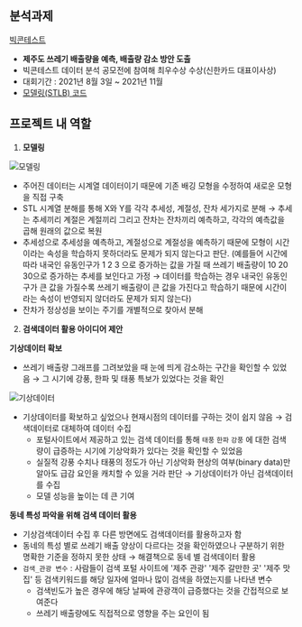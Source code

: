 ## 분석과제

[빅콘테스트](https://www.bigcontest.or.kr)


- **제주도 쓰레기 배출량을 예측, 배출량 감소 방안 도출**
- 빅콘테스트 데이터 분석 공모전에 참여해 최우수상 수상(신한카드 대표이사상)
- 대회기간 : 2021년 8월 3일 ~ 2021년 11월
- [모델링(STLB) 코드](https://github.com/whdbfla6/STLB/blob/main/module/stlb.py)

## 프로젝트 내 역할


1. **모델링**

[](https://github.com/whdbfla6/STLB)

![모델링](https://s3.us-west-2.amazonaws.com/secure.notion-static.com/58a9f7d2-b79d-41fb-8bbd-1f3ec546b8cb/스크린샷_2022-03-21_오후_12.43.17.png?X-Amz-Algorithm=AWS4-HMAC-SHA256&X-Amz-Content-Sha256=UNSIGNED-PAYLOAD&X-Amz-Credential=AKIAT73L2G45EIPT3X45%2F20220805%2Fus-west-2%2Fs3%2Faws4_request&X-Amz-Date=20220805T061838Z&X-Amz-Expires=86400&X-Amz-Signature=d1bca2ba4f66123fef3f8a41c6fbe9f202a86a9b847c22169277fc13c7726c97&X-Amz-SignedHeaders=host&response-content-disposition=filename%20%3D%22%25EC%258A%25A4%25ED%2581%25AC%25EB%25A6%25B0%25EC%2583%25B7%25202022-03-21%2520%25EC%2598%25A4%25ED%259B%2584%252012.43.17.png%22&x-id=GetObject)

- 주어진 데이터는 시계열 데이터이기 때문에 기존 배깅 모형을 수정하여 새로운 모형을 직접 구축
- STL 시계열 분해를 통해 X와 Y를 각각 추세성, 계절성, 잔차 세가지로 분해 → 추세는 추세끼리 계절은 계절끼리 그리고 잔차는 잔차끼리 예측하고, 각각의 예측값을 곱해 원래의 값으로 복원
- 추세성으로 추세성을 예측하고, 계절성으로 계절성을 예측하기 때문에 모형이 시간이라는 속성을 학습하지 못하더라도 문제가 되지 않는다고 판단. (예를들어 시간에 따라 내국인 유동인구가 1 2 3 으로 증가하는 값을 가질 때 쓰레기 배출량이 10 20 30으로 증가하는 추세를 보인다고 가정 →  데이터를 학습하는 경우 내국인 유동인구가 큰 값을 가질수록 쓰레기 배출량이 큰 값을 가진다고 학습하기 때문에 시간이라는 속성이 반영되지 않더라도 문제가 되지 않는다)
- 잔차가 정상성을 보이는 주기를 개별적으로 찾아서 분해

2. **검색데이터 활용 아이디어 제안** 

**기상데이터 확보**

- 쓰레기 배출량 그래프를 그려보았을 때 눈에 띄게 감소하는 구간을 확인할 수 있었음 → 그 시기에 강풍, 한파 및 태풍 특보가 있었다는 것을 확인

![기상데이터](https://s3.us-west-2.amazonaws.com/secure.notion-static.com/43a99221-3779-4d25-b0fe-1199f92fb7fc/스크린샷_2022-03-21_오후_12.47.05.png?X-Amz-Algorithm=AWS4-HMAC-SHA256&X-Amz-Content-Sha256=UNSIGNED-PAYLOAD&X-Amz-Credential=AKIAT73L2G45EIPT3X45%2F20220805%2Fus-west-2%2Fs3%2Faws4_request&X-Amz-Date=20220805T061740Z&X-Amz-Expires=86400&X-Amz-Signature=8e22259774210aa3debb1c6137d7b2d3b4d57898cd183588251a36546bc7bed8&X-Amz-SignedHeaders=host&response-content-disposition=filename%20%3D%22%25EC%258A%25A4%25ED%2581%25AC%25EB%25A6%25B0%25EC%2583%25B7%25202022-03-21%2520%25EC%2598%25A4%25ED%259B%2584%252012.47.05.png%22&x-id=GetObject)

- 기상데이터를 확보하고 싶었으나 현재시점의 데이터를 구하는 것이 쉽지 않음 → 검색데이터로 대체하여 데이터 수집
    - 포털사이트에서 제공하고 있는 검색 데이터를 통해 `태풍` `한파` `강풍` 에 대한 검색량이 급증하는 시기에 기상악화가 있다는 것을 확인할 수 있었음
    - 실질적 강풍 수치나 태풍의 정도가 아닌 기상악화 현상의 여부(binary data)만 알아도 급감 요인을 캐치할 수 있을 거라 판단 → 기상데이터가 아닌 검색데이터를 수집
    - 모델 성능을 높이는 데 큰 기여

**동네 특성 파악을 위해 검색 데이터 활용**

- 기상검색데이터 수집 후 다른 방면에도 검색데이터를 활용하고자 함
- 동네의 특성 별로 쓰레기 배출 양상이 다르다는 것을 확인하였으나 구분하기 위한 명확한 기준을 정하지 못한 상태 → 해결책으로 동네 별 검색데이터 활용
- `검색_관광 변수` : 사람들이 검색 포털 사이트에 '제주 관광' '제주 갈만한 곳' '제주 맛집' 등 검색키워드를 해당 일자에 얼마나 많이 검색을 하였는지를 나타낸 변수
    - 검색빈도가 높은 경우에 해당 날짜에 관광객이 급증했다는 것을 간접적으로 보여준다
    - 쓰레기 배출량에도 직접적으로 영향을 주는 요인이 됨
